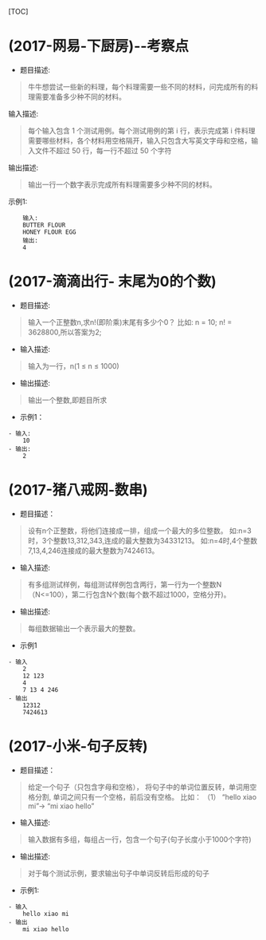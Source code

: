 [TOC]


# (2017-网易-下厨房)--考察点


- 题目描述:
 > 牛牛想尝试一些新的料理，每个料理需要一些不同的材料，问完成所有的料理需要准备多少种不同的材料。

输入描述:
> 每个输入包含 1 个测试用例。每个测试用例的第 i 行，表示完成第 i 件料理需要哪些材料，各个材料用空格隔开，输入只包含大写英文字母和空格，输入文件不超过 50 行，每一行不超过 50 个字符

输出描述:
> 输出一行一个数字表示完成所有料理需要多少种不同的材料。

示例1:
```
    输入:
	BUTTER FLOUR
	HONEY FLOUR EGG
    输出:
	4
```



# (2017-滴滴出行- 末尾为0的个数)

- 题目描述:
> 输入一个正整数n,求n!(即阶乘)末尾有多少个0？ 比如: n = 10; n! = 3628800,所以答案为2;

- 输入描述:
> 输入为一行，n(1 ≤ n ≤ 1000)

- 输出描述:
> 输出一个整数,即题目所求


- 示例1：

```
- 输入:
	10
- 输出:
	2
```



# (2017-猪八戒网-数串)

- 题目描述：

> 设有n个正整数，将他们连接成一排，组成一个最大的多位整数。
如:n=3时，3个整数13,312,343,连成的最大整数为34331213。
如:n=4时,4个整数7,13,4,246连接成的最大整数为7424613。

- 输入描述:
> 有多组测试样例，每组测试样例包含两行，第一行为一个整数N（N<=100），第二行包含N个数(每个数不超过1000，空格分开)。

- 输出描述:
> 每组数据输出一个表示最大的整数。

- 示例1

```
- 输入
	2
	12 123
	4
	7 13 4 246
- 输出
	12312
	7424613
```

# (2017-小米-句子反转)


- 题目描述：
> 给定一个句子（只包含字母和空格）， 将句子中的单词位置反转，单词用空格分割, 单词之间只有一个空格，前后没有空格。 比如： （1） “hello xiao mi”-> “mi xiao hello”

- 输入描述:
> 输入数据有多组，每组占一行，包含一个句子(句子长度小于1000个字符)

- 输出描述:
> 对于每个测试示例，要求输出句子中单词反转后形成的句子


- 示例1:

```
- 输入
	hello xiao mi
- 输出
	mi xiao hello

```




